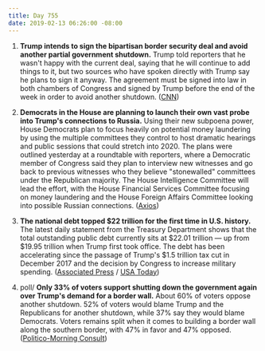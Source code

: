 ```yaml
---
title: Day 755
date: 2019-02-13 06:26:00 -08:00
---
```


1. **Trump intends to sign the bipartisan border security deal and avoid another partial government shutdown.** Trump told reporters that he wasn't happy with the current deal, saying that he will continue to add things to it, but two sources who have spoken directly with Trump say he plans to sign it anyway. The agreement must be signed into law in both chambers of Congress and signed by Trump before the end of the week in order to avoid another shutdown. ([CNN](https://www.cnn.com/2019/02/13/politics/trump-border-security-deal/index.html))

2. **Democrats in the House are planning to launch their own vast probe into Trump's connections to Russia.** Using their new subpoena power, House Democrats plan to focus heavily on potential money laundering by using the multiple committees they control to host dramatic hearings and public sessions that could stretch into 2020. The plans were outlined yesterday at a roundtable with reporters, where a Democratic member of Congress said they plan to interview new witnesses and go back to previous witnesses who they believe "stonewalled" committees under the Republican majority. The House Intelligence Committee will lead the effort, with the House Financial Services Committee focusing on money laundering and the House Foreign Affairs Committee looking into possible Russian connections. ([Axios](https://www.axios.com/house-democrats-donald-trump-russia-investigation-05918127-c77a-424d-a805-cde8e67bffe9.html))

3. **The national debt topped $22 trillion for the first time in U.S. history.** The latest daily statement from the Treasury Department shows that the total outstanding public debt currently sits at $22.01 trillion — up from $19.95 trillion when Trump first took office. The debt has been accelerating since the passage of Trump's $1.5 trillion tax cut in December 2017 and the decision by Congress to increase military spending. ([Associated Press](https://apnews.com/91b54fd7207c45eb93523567152e43dc) / [USA Today](https://www.usatoday.com/story/news/politics/2019/02/12/national-debt-tops-22-trillion-first-time-ever/2849978002/))

4. poll/ **Only 33% of voters support shutting down the government again over Trump's demand for a border wall.** About 60% of voters oppose another shutdown. 52% of voters would blame Trump and the Republicans for another shutdown, while 37% say they would blame Democrats. Voters remains split when it comes to building a border wall along the southern border, with 47% in favor and 47% opposed. ([Politico-Morning Consult](https://www.politico.com/story/2019/02/13/poll-voters-shutdown-border-wall-1166401))